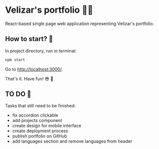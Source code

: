 # Velizar's portfolio 👨‍💼

React-based single page web application representing Velizar's portfolio.

## How to start? 🤔

In project directory, run in terminal:

```js
npm start
```

Go to <http://localhost:3000/>.

That's it. Have fun! 😎 🎉

## TO DO 📌

Tasks that still need to be finished:

* fix accordion clickable
* add projects component
* create design for mobile interface
* create deployment process
* publish portfolio on GitHub
* add languages section and remove languages from header
